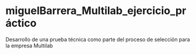 # miguelBarrera_Multilab_ejercicio_práctico
Desarrollo de una prueba técnica como parte del proceso de selección para la empresa Multilab
